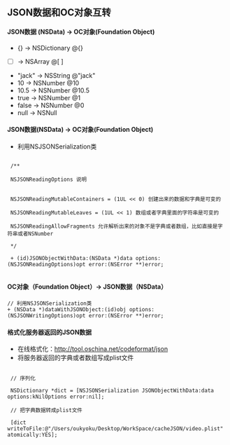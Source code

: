 ## JSON数据和OC对象互转

#### JSON数据 (NSData)  -> OC对象(Foundation Object)

- {} -> NSDictionary @{}
- [ ] -> NSArray @[ ]
- "jack" -> NSString @"jack"
- 10 -> NSNumber @10
- 10.5 -> NSNumber @10.5
- true -> NSNumber @1
- false -> NSNumber @0
- null -> NSNull

#### JSON数据(NSData)  -> OC对象(Foundation Object)


- 利用NSJSONSerialization类

```objc

 /**

 NSJSONReadingOptions 说明


 NSJSONReadingMutableContainers = (1UL << 0) 创建出来的数据和字典是可变的

 NSJSONReadingMutableLeaves = (1UL << 1) 数组或者字典里面的字符串是可变的

 NSJSONReadingAllowFragments 允许解析出来的对象不是字典或者数组，比如直接是字符串或者NSNumber

 */

 + (id)JSONObjectWithData:(NSData *)data options:(NSJSONReadingOptions)opt error:(NSError **)error;


```

#### OC对象（Foundation Object）-> JSON数据（NSData）
```objc
// 利用NSJSONSerialization类
+ (NSData *)dataWithJSONObject:(id)obj options:(NSJSONWritingOptions)opt error:(NSError **)error;
```

#### 格式化服务器返回的JSON数据
- 在线格式化：http://tool.oschina.net/codeformat/json
- 将服务器返回的字典或者数组写成plist文件

```objc

 // 序列化

 NSDictionary *dict = [NSJSONSerialization JSONObjectWithData:data options:kNilOptions error:nil];

 // 把字典数据转成plist文件

 [dict writeToFile:@"/Users/oukyoku/Desktop/WorkSpace/cacheJSON/video.plist" atomically:YES];

```


    
    